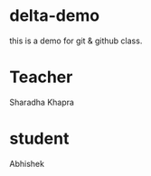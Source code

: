 # delta-demo
this is a demo for git &amp; github class.

# Teacher
Sharadha Khapra

# student
Abhishek